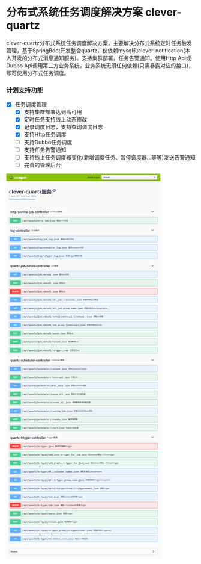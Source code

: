 # 分布式系统任务调度解决方案 clever-quartz

clever-quartz分布式系统任务调度解决方案，主要解决分布式系统定时任务触发管理，基于SpringBoot开发整合quartz，仅依赖mysql和clever-notification(本人开发的分布式消息通知服务)。支持集群部署，任务告警通知。使用Http Api或Dubbo Api调用第三方业务系统，业务系统无须任何依赖(只需暴露对应的接口)，即可使用分布式任务调度。

### 计划支持功能

- [x] 任务调度管理
    - [x] 支持集群部署达到高可用
    - [x] 定时任务支持线上动态修改
    - [x] 记录调度日志，支持查询调度日志
    - [x] 支持Http任务调度
    - [ ] 支持Dubbo任务调度
    - [ ] 支持任务告警通知
    - [ ] 支持线上任务调度器变化(新增调度任务、暂停调度器...等等)发送告警通知
    - [ ] 完善的管理后台

![API 截图](https://raw.githubusercontent.com/Lzw2016/clever-quartz/master/api.png)